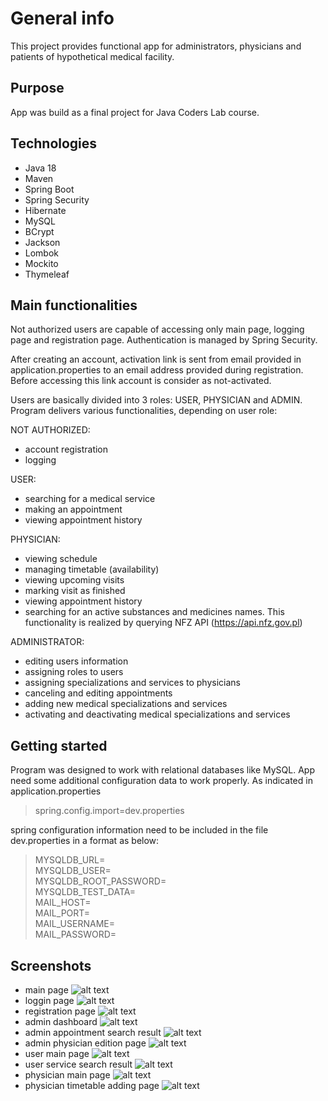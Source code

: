 # General info

This project provides functional app for administrators, physicians and patients of hypothetical medical facility. 
## Purpose
App was build as a final project for Java Coders Lab course.

## Technologies
- Java 18
- Maven
- Spring Boot
- Spring Security
- Hibernate
- MySQL
- BCrypt
- Jackson
- Lombok
- Mockito
- Thymeleaf

## Main functionalities
Not authorized users are capable of accessing only main page, logging page and registration page. Authentication is managed by Spring Security.

After creating an account, activation link is sent from email provided in application.properties to an email address provided during registration. Before accessing this link account is consider as not-activated.

Users are basically divided into 3 roles: USER, PHYSICIAN and ADMIN. 
Program delivers various functionalities, depending on user role: 

NOT AUTHORIZED:
- account registration 
- logging

USER:
- searching for a medical service
- making an appointment 
- viewing appointment history 

PHYSICIAN: 
- viewing schedule
- managing timetable (availability)
- viewing upcoming visits
- marking visit as finished 
- viewing appointment history 
- searching for an active substances and medicines names. This functionality is realized by querying NFZ API (https://api.nfz.gov.pl)

ADMINISTRATOR: 
- editing users information
- assigning roles to users 
- assigning specializations and services to physicians 
- canceling and editing appointments 
- adding new medical specializations and services 
- activating and deactivating medical specializations and services

## Getting started
Program was designed to work with relational databases like MySQL. 
App need some additional configuration data to work properly. As indicated in application.properties
>spring.config.import=dev.properties

spring configuration information need to be included in the file dev.properties in a format as below:

>MYSQLDB_URL= \
MYSQLDB_USER= \
MYSQLDB_ROOT_PASSWORD= \
MYSQLDB_TEST_DATA= \
MAIL_HOST= \
MAIL_PORT= \
MAIL_USERNAME= \
MAIL_PASSWORD= 

## Screenshots
- main page
![alt text](screenshots/screen1.png)
- loggin page
![alt text](screenshots/screen2.png)
- registration page
![alt text](screenshots/screen6.png)
- admin dashboard
![alt text](screenshots/screen3.png)
- admin appointment search result
![alt text](screenshots/screen4.png)
- admin physician edition page
![alt text](screenshots/screen5.png)
- user main page
![alt text](screenshots/screen8.png)
- user service search result
![alt text](screenshots/screen7a.png)
- physician main page
![alt text](screenshots/screen9.png)
- physician timetable adding page
![alt text](screenshots/screen10.png)


